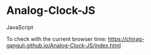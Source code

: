 # Analog-Clock-JS
JavaScript

To check with the current browser time:
https://chirag-ganguli.github.io/Analog-Clock-JS/index.html
